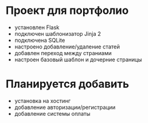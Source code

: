 # Проект для портфолио
- установлен Flask
- подключен шаблонизатор Jinja 2
- подключена SQLite
- настроено добавление/удаление статей
- добавлен переход между страниами
- настроен базовый шаблон и дочерние страницы

# Планируется добавить
- установка на хостинг
- добавление авторизации/регистрации
- добавление системы оплаты
